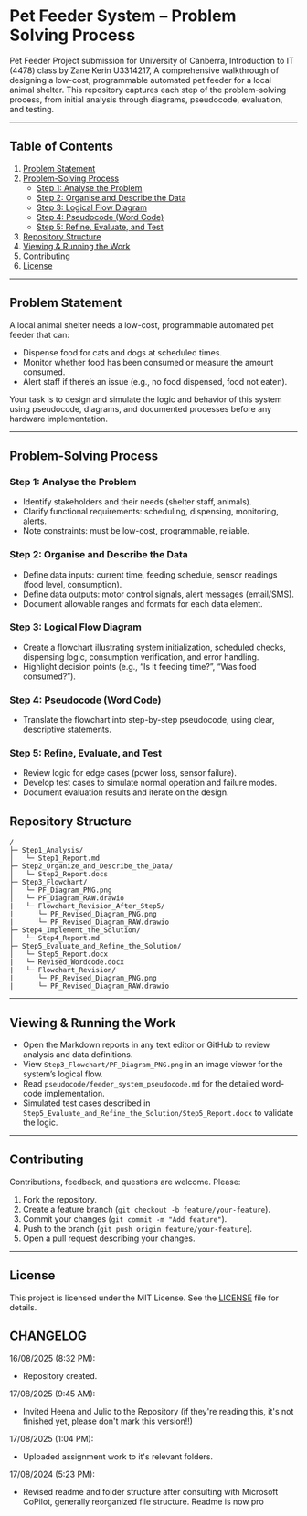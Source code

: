 # Pet Feeder System – Problem Solving Process
Pet Feeder Project submission for University of Canberra, Introduction to IT (4478) class by Zane Kerin U3314217, 
A comprehensive walkthrough of designing a low-cost, programmable automated pet feeder for a local animal shelter. This repository captures each step of the problem-solving process, from initial analysis through diagrams, pseudocode, evaluation, and testing.

---

## Table of Contents

1. [Problem Statement](#problem-statement)  
2. [Problem-Solving Process](#problem-solving-process)  
   - [Step 1: Analyse the Problem](#step-1-analyse-the-problem)  
   - [Step 2: Organise and Describe the Data](#step-2-organise-and-describe-the-data)  
   - [Step 3: Logical Flow Diagram](#step-3-logical-flow-diagram)  
   - [Step 4: Pseudocode (Word Code)](#step-4-pseudocode-word-code)  
   - [Step 5: Refine, Evaluate, and Test](#step-5-refine-evaluate-and-test)  
3. [Repository Structure](#repository-structure)  
4. [Viewing & Running the Work](#viewing--running-the-work)  
5. [Contributing](#contributing)  
6. [License](#license)  

---

## Problem Statement

A local animal shelter needs a low-cost, programmable automated pet feeder that can:
- Dispense food for cats and dogs at scheduled times.  
- Monitor whether food has been consumed or measure the amount consumed.  
- Alert staff if there’s an issue (e.g., no food dispensed, food not eaten).  

Your task is to design and simulate the logic and behavior of this system using pseudocode, diagrams, and documented processes before any hardware implementation.

---

## Problem-Solving Process

### Step 1: Analyse the Problem

- Identify stakeholders and their needs (shelter staff, animals).  
- Clarify functional requirements: scheduling, dispensing, monitoring, alerts.  
- Note constraints: must be low-cost, programmable, reliable.  

### Step 2: Organise and Describe the Data

- Define data inputs: current time, feeding schedule, sensor readings (food level, consumption).  
- Define data outputs: motor control signals, alert messages (email/SMS).  
- Document allowable ranges and formats for each data element.  

### Step 3: Logical Flow Diagram

- Create a flowchart illustrating system initialization, scheduled checks, dispensing logic, consumption verification, and error handling.  
- Highlight decision points (e.g., “Is it feeding time?”, “Was food consumed?”).  

### Step 4: Pseudocode (Word Code)

- Translate the flowchart into step-by-step pseudocode, using clear, descriptive statements.  

### Step 5: Refine, Evaluate, and Test

- Review logic for edge cases (power loss, sensor failure).  
- Develop test cases to simulate normal operation and failure modes.  
- Document evaluation results and iterate on the design.

## Repository Structure

```text
/
├─ Step1_Analysis/
│   └─ Step1_Report.md
├─ Step2_Organize_and_Describe_the_Data/
│   └─ Step2_Report.docs
├─ Step3_Flowchart/
│   └─ PF_Diagram_PNG.png
│   └─ PF_Diagram_RAW.drawio
|   └─ Flowchart_Revision_After_Step5/
|      └─ PF_Revised_Diagram_PNG.png
|      └─ PF_Revised_Diagram_RAW.drawio
├─ Step4_Implement_the_Solution/
│   └─ Step4_Report.md
├─ Step5_Evaluate_and_Refine_the_Solution/
│   └─ Step5_Report.docx
|   └─ Revised_Wordcode.docx
|   └─ Flowchart_Revision/
|      └─ PF_Revised_Diagram_PNG.png
|      └─ PF_Revised_Diagram_RAW.drawio

```

---

## Viewing & Running the Work

- Open the Markdown reports in any text editor or GitHub to review analysis and data definitions.  
- View `Step3_Flowchart/PF_Diagram_PNG.png` in an image viewer for the system’s logical flow.  
- Read `pseudocode/feeder_system_pseudocode.md` for the detailed word-code implementation.  
- Simulated test cases described in `Step5_Evaluate_and_Refine_the_Solution/Step5_Report.docx` to validate the logic.

---

## Contributing

Contributions, feedback, and questions are welcome. Please:

1. Fork the repository.  
2. Create a feature branch (`git checkout -b feature/your-feature`).  
3. Commit your changes (`git commit -m "Add feature"`).  
4. Push to the branch (`git push origin feature/your-feature`).  
5. Open a pull request describing your changes.

---

## License

This project is licensed under the MIT License. See the [LICENSE](LICENSE) file for details.


## CHANGELOG
16/08/2025 (8:32 PM):
- Repository created.

17/08/2025 (9:45 AM):
- Invited Heena and Julio to the Repository (if they're reading this, it's not finished yet, please don't mark this version!!)

17/08/2025 (1:04 PM):
- Uploaded assignment work to it's relevant folders. 

17/08/2024 (5:23 PM):
- Revised readme and folder structure after consulting with Microsoft CoPilot, generally reorganized file structure. Readme is now pro
